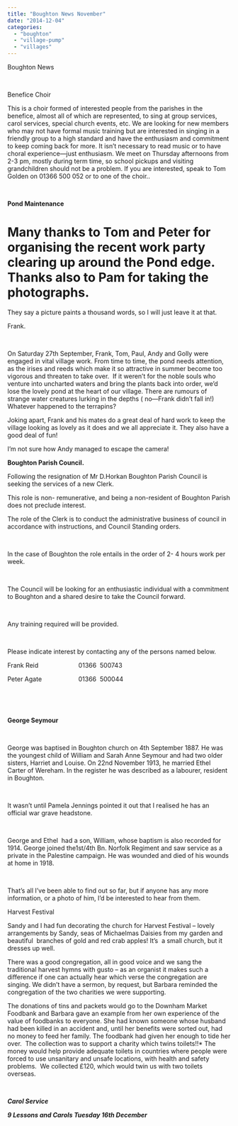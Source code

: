 ```yaml
---
title: "Boughton News November"
date: "2014-12-04"
categories: 
  - "boughton"
  - "village-pump"
  - "villages"
---
```


Boughton News

 

Benefice Choir

This is a choir formed of interested people from the parishes in the benefice, almost all of which are represented, to sing at group services, carol services, special church events, etc. We are looking for new members who may not have formal music training but are interested in singing in a friendly group to a high standard and have the enthusiasm and commitment to keep coming back for more. It isn’t necessary to read music or to have choral experience—just enthusiasm. We meet on Thursday afternoons from 2-3 pm, mostly during term time, so school pickups and visiting grandchildren should not be a problem. If you are interested, speak to Tom Golden on 01366 500 052 or to one of the choir..

 

**Pond Maintenance**

# Many thanks to Tom and Peter for organising the recent work party clearing up around the Pond edge. Thanks also to Pam for taking the photographs.

They say a picture paints a thousand words, so I will just leave it at that.

Frank.

 

On Saturday 27th September, Frank, Tom, Paul, Andy and Golly were engaged in vital village work. From time to time, the pond needs attention, as the irises and reeds which make it so attractive in summer become too vigorous and threaten to take over.  If it weren’t for the noble souls who venture into uncharted waters and bring the plants back into order, we’d lose the lovely pond at the heart of our village. There are rumours of strange water creatures lurking in the depths ( no—Frank didn’t fall in!) Whatever happened to the terrapins?

Joking apart, Frank and his mates do a great deal of hard work to keep the village looking as lovely as it does and we all appreciate it. They also have a good deal of fun!

I’m not sure how Andy managed to escape the camera!

**Boughton Parish Council.**   

Following the resignation of Mr D.Horkan Boughton Parish Council is seeking the services of a new Clerk.

This role is non- remunerative, and being a non-resident of Boughton Parish does not preclude interest.

The role of the Clerk is to conduct the administrative business of council in accordance with instructions, and Council Standing orders.

 

In the case of Boughton the role entails in the order of 2- 4 hours work per week.

 

The Council will be looking for an enthusiastic individual with a commitment to Boughton and a shared desire to take the Council forward.

 

Any training required will be provided.

 

Please indicate interest by contacting any of the persons named below.

Frank Reid                       01366  500743

Peter Agate                     01366  500044

 

 

**George Seymour**

 

George was baptised in Boughton church on 4th September 1887. He was the youngest child of William and Sarah Anne Seymour and had two older sisters, Harriet and Louise. On 22nd November 1913, he married Ethel Carter of Wereham. In the register he was described as a labourer, resident in Boughton.

 

It wasn’t until Pamela Jennings pointed it out that I realised he has an official war grave headstone.

 

George and Ethel  had a son, William, whose baptism is also recorded for 1914. George joined the1st/4th Bn. Norfolk Regiment and saw service as a private in the Palestine campaign. He was wounded and died of his wounds at home in 1918.

 

That’s all I’ve been able to find out so far, but if anyone has any more information, or a photo of him, I’d be interested to hear from them.

Harvest Festival

Sandy and I had fun decorating the church for Harvest Festival – lovely arrangements by Sandy, seas of Michaelmas Daisies from my garden and beautiful  branches of gold and red crab apples! It’s  a small church, but it dresses up well.

There was a good congregation, all in good voice and we sang the traditional harvest hymns with gusto – as an organist it makes such a difference if one can actually hear which verse the congregation are singing. We didn’t have a sermon, by request, but Barbara reminded the congregation of the two charities we were supporting.

The donations of tins and packets would go to the Downham Market Foodbank and Barbara gave an example from her own experience of the value of foodbanks to everyone. She had known someone whose husband had been killed in an accident and, until her benefits were sorted out, had no money to feed her family. The foodbank had given her enough to tide her over.  The collection was to support a charity which twins toilets!!\* The money would help provide adequate toilets in countries where people were forced to use unsanitary and unsafe locations, with health and safety problems.  We collected £120, which would twin us with two toilets overseas.

 

**_Carol Service_**

**_9 Lessons and Carols Tuesday 16th December_**
